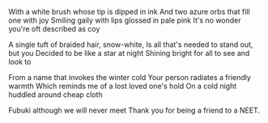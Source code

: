 With a white brush whose tip is dipped in ink
And two azure orbs that fill one with joy
Smiling gaily with lips glossed in pale pink
It's no wonder you're oft described as coy

A single tuft of braided hair, snow-white,
Is all that's needed to stand out, but you
Decided to be like a star at night
Shining bright for all to see and look to

From a name that invokes the winter cold
Your person radiates a friendly warmth
Which reminds me of a lost loved one's hold
On a cold night huddled around cheap cloth

Fubuki although we will never meet
Thank you for being a friend to a NEET.